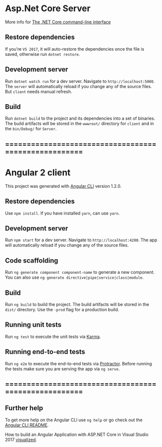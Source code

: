 # Asp.Net Core Server

More info for [The .NET Core command-line interface](https://docs.microsoft.com/en-us/dotnet/core/tools/)

## Restore dependencies

If you’re `VS 2017`, it will auto-restore the dependencies once the file is saved, otherwise run `dotnet restore`.

## Development server

Run `dotnet watch run` for a dev server. Navigate to `http://localhost:5000`. The `server` will automatically reload if you change any of the source files. But `client` needs manual refresh.

## Build

Run `dotnet build` to the project and its dependencies into a set of binaries. The build artifacts will be stored in the `wwwroot/` directory for `client` and in the `bin/Debug/` for `Server`.


## =====================================================


# Angular 2 client

This project was generated with [Angular CLI](https://github.com/angular/angular-cli) version 1.2.0.

## Restore dependencies

Use `npm install`.
If you have installed `yarn`, can use `yarn`.

## Development server

Run `npm start` for a dev server. Navigate to `http://localhost:4200`. The app will automatically reload if you change any of the source files.

## Code scaffolding

Run `ng generate component component-name` to generate a new component. You can also use `ng generate directive|pipe|service|class|module`.

## Build

Run `ng build` to build the project. The build artifacts will be stored in the `dist/` directory. Use the `-prod` flag for a production build.

## Running unit tests

Run `ng test` to execute the unit tests via [Karma](https://karma-runner.github.io).

## Running end-to-end tests

Run `ng e2e` to execute the end-to-end tests via [Protractor](http://www.protractortest.org/).
Before running the tests make sure you are serving the app via `ng serve`.


## =====================================================


## Further help

To get more help on the Angular CLI use `ng help` or go check out the [Angular CLI README](https://github.com/angular/angular-cli/blob/master/README.md).

How to build an Angular Application with ASP.NET Core in Visual Studio 2017 [visualized](https://medium.com/@levifuller/building-an-angular-application-with-asp-net-core-in-visual-studio-2017-visualized-f4b163830eaa).